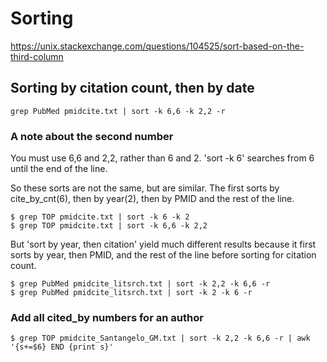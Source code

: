 # Sorting
https://unix.stackexchange.com/questions/104525/sort-based-on-the-third-column

## Sorting by citation count, then by date
```
grep PubMed pmidcite.txt | sort -k 6,6 -k 2,2 -r
```

### A note about the second number
You must use 6,6 and 2,2, rather than 6 and 2.
'sort -k 6' searches from 6 until the end of the line.

So these sorts are not the same, but are similar.
The first sorts by cite_by_cnt(6),
then by year(2), then by PMID and the rest of the line.
```
$ grep TOP pmidcite.txt | sort -k 6 -k 2
$ grep TOP pmidcite.txt | sort -k 6,6 -k 2,2
```

But 'sort by year, then citation' yield much different results
because it first sorts by year, then PMID, and the rest of the line
before sorting for citation count.
```
$ grep PubMed pmidcite_litsrch.txt | sort -k 2,2 -k 6,6 -r
$ grep PubMed pmidcite_litsrch.txt | sort -k 2 -k 6 -r
```

### Add all cited_by numbers for an author
```
$ grep TOP pmidcite_Santangelo_GM.txt | sort -k 2,2 -k 6,6 -r | awk '{s+=$6} END {print s}'
```

